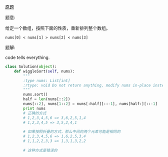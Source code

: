 [原题](https://leetcode.com/problems/wiggle-sort-ii)

题意:

给定一个数组，按照下面的性质，重新排列整个数组。

```
nums[0] < nums[1] > nums[2] < nums[3]
```


题解:

code tells everything.

```Python
class Solution(object):
    def wiggleSort(self, nums):
        """
        :type nums: List[int]
        :rtype: void Do not return anything, modify nums in-place instead.
        """
        nums.sort()
        half = len(nums[::2])
        nums[::2], nums[1::2] = nums[:half][::-1], nums[half:][::-1]
        print nums
        # 正确的方式
        # 1,2,3,4,5,6 => 3,6,2,5,1,4
        # 1,2,3,4,5 => 3,5,2,4,1
        
        # 如果按照折叠的方式，那么中间的两个元素可能是相同的
        # 1,2,3,4,5,6 => 1,6,2,5,3,4
        # 1,1,2,2,3,3 => 1,3,1,3,2,2
        
        # 这种方式是错误的
        
```